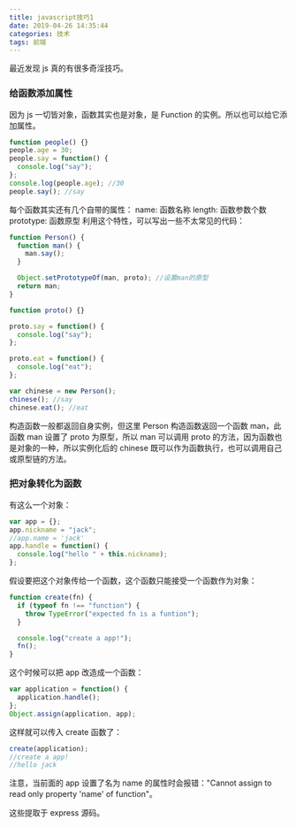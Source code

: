 ```yaml
---
title: javascript技巧1
date: 2019-04-26 14:35:44
categories: 技术
tags: 前端
---
```


最近发现 js 真的有很多奇淫技巧。

### 给函数添加属性

因为 js 一切皆对象，函数其实也是对象，是 Function 的实例。所以也可以给它添加属性。

```javascript
function people() {}
people.age = 30;
people.say = function() {
  console.log("say");
};
console.log(people.age); //30
people.say(); //say
```

<!--more-->

每个函数其实还有几个自带的属性：
name: 函数名称
length: 函数参数个数
prototype: 函数原型
利用这个特性，可以写出一些不太常见的代码：

```javascript
function Person() {
  function man() {
    man.say();
  }

  Object.setPrototypeOf(man, proto); //设置man的原型
  return man;
}

function proto() {}

proto.say = function() {
  console.log("say");
};

proto.eat = function() {
  console.log("eat");
};

var chinese = new Person();
chinese(); //say
chinese.eat(); //eat
```

构造函数一般都返回自身实例，但这里 Person 构造函数返回一个函数 man，此函数 man 设置了 proto 为原型，所以 man 可以调用 proto 的方法，因为函数也是对象的一种，所以实例化后的 chinese 既可以作为函数执行，也可以调用自己或原型链的方法。

### 把对象转化为函数

有这么一个对象：

```javascript
var app = {};
app.nickname = "jack";
//app.name = 'jack'
app.handle = function() {
  console.log("hello " + this.nickname);
};
```

假设要把这个对象传给一个函数，这个函数只能接受一个函数作为对象：

```javascript
function create(fn) {
  if (typeof fn !== "function") {
    throw TypeError("expected fn is a funtion");
  }

  console.log("create a app!");
  fn();
}
```

这个时候可以把 app 改造成一个函数：

```javascript
var application = function() {
  application.handle();
};
Object.assign(application, app);
```

这样就可以传入 create 函数了：

```javascript
create(application);
//create a app!
//hello jack
```

注意，当前面的 app 设置了名为 name 的属性时会报错："Cannot assign to read only property 'name' of function"。

这些提取于 express 源码。
